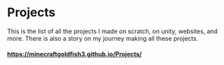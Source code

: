 # Projects

This is the list of all the projects I made on scratch, on unity, websites, and more. There is also a story on my journey making all these projects.

 #### https://minecraftgoldfish3.github.io/Projects/

